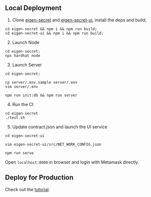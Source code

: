 ## Local Deployment

1. Clone [eigen-secret](https://github.com/0xEigenLabs/eigen-secret) and [eigen-secret-ui](https://github.com/0xEigenLabs/eigen-secret-ui), install the deps and build;

```
cd eigen-secret && npm i && npm run build;
cd eigen-secret-ui && npm i && npm run build;
```

2. Launch Node
```
cd eigen-secret;
npx hardhat node
```

3. Launch Server

```
cd eigen-secret;

cp server/.env.sample server/.env
vim server/.env

npm run init:db && npm run server
```

4. Run the CI

```
cd eigen-secret
./test.sh
```

5. Update contract.json and launch the UI service

```
cd eigen-secret-ui

vim eigen-secret-ui/src/NET_WORK_CONFIG.json

npm run serve
```

Open `localhost:8080` in browser and login with Metamask directly.

## Deploy for Production

Check out the [tutorial](https://github.com/0xEigenLabs/eigen-secret/blob/zkpay_dev/script/README.md).
